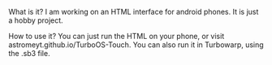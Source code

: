 What is it?
I am working on an HTML interface for android phones. It is just a hobby project.

How to use it?
You can just run the HTML on your phone, or visit astromeyt.github.io/TurboOS-Touch. You can also run it in Turbowarp, using the .sb3 file.
